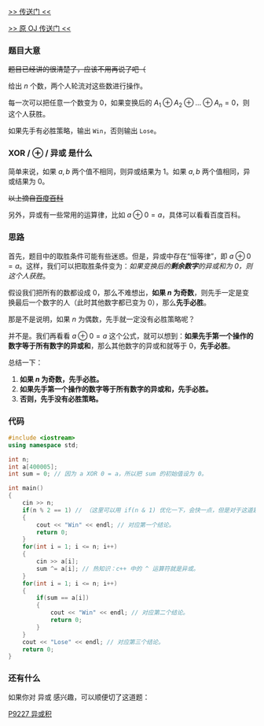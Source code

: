 [>> 传送门 <<](https://www.luogu.com.cn/problem/AT_arc131_c)

[>> 原 OJ 传送门 <<](https://atcoder.jp/contests/arc131/tasks/arc131_c)

### 题目大意

~~题目已经讲的很清楚了，应该不用再说了吧（~~

给出 $n$ 个数，两个人轮流对这些数进行操作。

每一次可以把任意一个数变为 $0$，如果变换后的 $A_1 \oplus A_2 \oplus \dots \oplus A_n = 0$，则这个人获胜。

如果先手有必胜策略，输出 `Win`，否则输出 `Lose`。

### XOR / $\oplus$ / 异或 是什么

简单来说，如果 $a,b$ 两个值不相同，则异或结果为 $1$。如果 $a,b$ 两个值相同，异或结果为 $0$。

~~以上摘自[百度百科](https://baike.baidu.com/item/%E5%BC%82%E6%88%96/10993677)~~

另外，异或有一些常用的运算律，比如 $a \oplus 0 = a$，具体可以看看百度百科。

### 思路

首先，题目中的取胜条件可能有些迷惑。但是，异或中存在“恒等律”，即 $a \oplus 0 = a$。这样，我们可以把取胜条件变为：_如果变换后的**剩余数字**的异或和为 $0$，则这个人获胜_。

假设我们把所有的数都设成 $0$，那么不难想出，**如果 $n$ 为奇数**，则先手一定是变换最后一个数字的人（此时其他数字都已变为 $0$），那么**先手必胜**。

那是不是说明，如果 $n$ 为偶数，先手就一定没有必胜策略呢？

并不是。我们再看看 $a \oplus 0 = a$ 这个公式，就可以想到：**如果先手第一个操作的数字等于所有数字的异或和**，那么其他数字的异或和就等于 $0$，**先手必胜**。

总结一下：

1. **如果 $n$ 为奇数，先手必胜。**
2. **如果先手第一个操作的数字等于所有数字的异或和，先手必胜。**
3. **否则，先手没有必胜策略。**

### 代码

```cpp
#include <iostream>
using namespace std;

int n;
int a[400005];
int sum = 0; // 因为 a XOR 0 = a，所以把 sum 的初始值设为 0。

int main()
{
    cin >> n;
    if(n % 2 == 1) // （这里可以用 if(n & 1) 优化一下，会快一点，但是对于这道题没有必要。不懂的自行了解，这里不过多介绍。）
    {
        cout << "Win" << endl; // 对应第一个结论。
        return 0;
    }
    for(int i = 1; i <= n; i++)
    {
        cin >> a[i];
        sum ^= a[i]; // 热知识：c++ 中的 ^ 运算符就是异或。
    }
    for(int i = 1; i <= n; i++)
    {
        if(sum == a[i])
        {
            cout << "Win" << endl; // 对应第二个结论。
            return 0;
        }
    }
    cout << "Lose" << endl; // 对应第三个结论。
    return 0;
}
```

### 还有什么

如果你对 异或 感兴趣，可以顺便切了这道题：

[P9227 异或积](https://www.luogu.com.cn/problem/P9227)